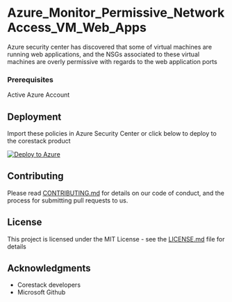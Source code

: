 
# Azure_Monitor_Permissive_NetworkAccess_VM_Web_Apps

Azure security center has discovered that some of virtual machines are running web applications, and the NSGs associated to these virtual machines are overly permissive with regards to the web application ports

### Prerequisites

Active Azure Account

## Deployment

Import these policies in Azure Security Center or click below to deploy to the corestack product 

[![Deploy to Azure](https://docs.corestack.io/wp-content/uploads/2019/09/deploy-to-corestack.svg)](http://devserver.corestack.io/policy?repositories=github&external_redirect=true&name=Azure_Monitor_Permissive_NetworkAccess_VM_Web_Apps&engine_type=azure_policy&services=Azure&severity=medium&classification=Security&sub_classification=Network&url=https://github.com/corestacklabs/Policies.git&path=Azure/Azure_Policy/Azure_Monitor_Permissive_NetworkAccess_VM_Web_Apps&recommendation_name=Azure_Monitor_Permissive_NetworkAccess_VM_Web_Apps#/tenant)

## Contributing

Please read [CONTRIBUTING.md](https://gist.github.com/karthick-kk/30e4fd3f279492b4f040d5cd569d21d0) for details on our code of conduct, and the process for submitting pull requests to us.

## License

This project is licensed under the MIT License - see the [LICENSE.md](LICENSE.md) file for details

## Acknowledgments

* Corestack developers
* Microsoft Github


